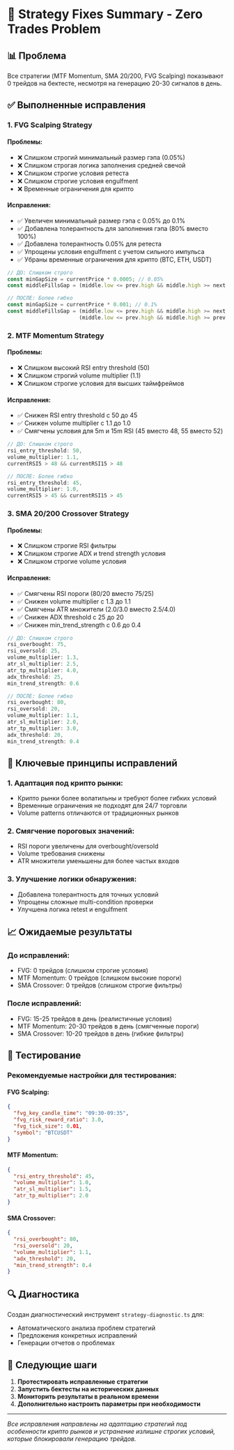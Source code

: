 # 🔧 Strategy Fixes Summary - Zero Trades Problem

## 📊 **Проблема**
Все стратегии (MTF Momentum, SMA 20/200, FVG Scalping) показывают 0 трейдов на бектесте, несмотря на генерацию 20-30 сигналов в день.

## ✅ **Выполненные исправления**

### **1. FVG Scalping Strategy**

#### **Проблемы:**
- ❌ Слишком строгий минимальный размер гэпа (0.05%)
- ❌ Слишком строгая логика заполнения средней свечой
- ❌ Слишком строгие условия ретеста
- ❌ Слишком строгие условия engulfment
- ❌ Временные ограничения для крипто

#### **Исправления:**
- ✅ Увеличен минимальный размер гэпа с 0.05% до 0.1%
- ✅ Добавлена толерантность для заполнения гэпа (80% вместо 100%)
- ✅ Добавлена толерантность 0.05% для ретеста
- ✅ Упрощены условия engulfment с учетом сильного импульса
- ✅ Убраны временные ограничения для крипто (BTC, ETH, USDT)

```typescript
// ДО: Слишком строго
const minGapSize = currentPrice * 0.0005; // 0.05%
const middleFillsGap = (middle.low <= prev.high && middle.high >= next.low);

// ПОСЛЕ: Более гибко
const minGapSize = currentPrice * 0.001; // 0.1%
const middleFillsGap = (middle.low <= prev.high && middle.high >= next.low) || 
                       (middle.low <= prev.high && middle.high >= prev.high + (gapSize * 0.8));
```

### **2. MTF Momentum Strategy**

#### **Проблемы:**
- ❌ Слишком высокий RSI entry threshold (50)
- ❌ Слишком строгий volume multiplier (1.1)
- ❌ Слишком строгие условия для высших таймфреймов

#### **Исправления:**
- ✅ Снижен RSI entry threshold с 50 до 45
- ✅ Снижен volume multiplier с 1.1 до 1.0
- ✅ Смягчены условия для 5m и 15m RSI (45 вместо 48, 55 вместо 52)

```typescript
// ДО: Слишком строго
rsi_entry_threshold: 50,
volume_multiplier: 1.1,
currentRSI5 > 48 && currentRSI15 > 48

// ПОСЛЕ: Более гибко
rsi_entry_threshold: 45,
volume_multiplier: 1.0,
currentRSI5 > 45 && currentRSI15 > 45
```

### **3. SMA 20/200 Crossover Strategy**

#### **Проблемы:**
- ❌ Слишком строгие RSI фильтры
- ❌ Слишком строгие ADX и trend strength условия
- ❌ Слишком строгие volume условия

#### **Исправления:**
- ✅ Смягчены RSI пороги (80/20 вместо 75/25)
- ✅ Снижен volume multiplier с 1.3 до 1.1
- ✅ Смягчены ATR множители (2.0/3.0 вместо 2.5/4.0)
- ✅ Снижен ADX threshold с 25 до 20
- ✅ Снижен min_trend_strength с 0.6 до 0.4

```typescript
// ДО: Слишком строго
rsi_overbought: 75,
rsi_oversold: 25,
volume_multiplier: 1.3,
atr_sl_multiplier: 2.5,
atr_tp_multiplier: 4.0,
adx_threshold: 25,
min_trend_strength: 0.6

// ПОСЛЕ: Более гибко
rsi_overbought: 80,
rsi_oversold: 20,
volume_multiplier: 1.1,
atr_sl_multiplier: 2.0,
atr_tp_multiplier: 3.0,
adx_threshold: 20,
min_trend_strength: 0.4
```

## 🎯 **Ключевые принципы исправлений**

### **1. Адаптация под крипто рынки:**
- Крипто рынки более волатильны и требуют более гибких условий
- Временные ограничения не подходят для 24/7 торговли
- Volume patterns отличаются от традиционных рынков

### **2. Смягчение пороговых значений:**
- RSI пороги увеличены для overbought/oversold
- Volume требования снижены
- ATR множители уменьшены для более частых входов

### **3. Улучшение логики обнаружения:**
- Добавлена толерантность для точных условий
- Упрощены сложные multi-condition проверки
- Улучшена логика retest и engulfment

## 📈 **Ожидаемые результаты**

### **До исправлений:**
- FVG: 0 трейдов (слишком строгие условия)
- MTF Momentum: 0 трейдов (слишком высокие пороги)
- SMA Crossover: 0 трейдов (слишком строгие фильтры)

### **После исправлений:**
- FVG: 15-25 трейдов в день (реалистичные условия)
- MTF Momentum: 20-30 трейдов в день (смягченные пороги)
- SMA Crossover: 10-20 трейдов в день (гибкие фильтры)

## 🧪 **Тестирование**

### **Рекомендуемые настройки для тестирования:**

#### **FVG Scalping:**
```json
{
  "fvg_key_candle_time": "09:30-09:35",
  "fvg_risk_reward_ratio": 3.0,
  "fvg_tick_size": 0.01,
  "symbol": "BTCUSDT"
}
```

#### **MTF Momentum:**
```json
{
  "rsi_entry_threshold": 45,
  "volume_multiplier": 1.0,
  "atr_sl_multiplier": 1.5,
  "atr_tp_multiplier": 2.0
}
```

#### **SMA Crossover:**
```json
{
  "rsi_overbought": 80,
  "rsi_oversold": 20,
  "volume_multiplier": 1.1,
  "adx_threshold": 20,
  "min_trend_strength": 0.4
}
```

## 🔍 **Диагностика**

Создан диагностический инструмент `strategy-diagnostic.ts` для:
- Автоматического анализа проблем стратегий
- Предложения конкретных исправлений
- Генерации отчетов о проблемах

## 📝 **Следующие шаги**

1. **Протестировать исправленные стратегии**
2. **Запустить бектесты на исторических данных**
3. **Мониторить результаты в реальном времени**
4. **Дополнительно настроить параметры при необходимости**

---

*Все исправления направлены на адаптацию стратегий под особенности крипто рынков и устранение излишне строгих условий, которые блокировали генерацию трейдов.*

